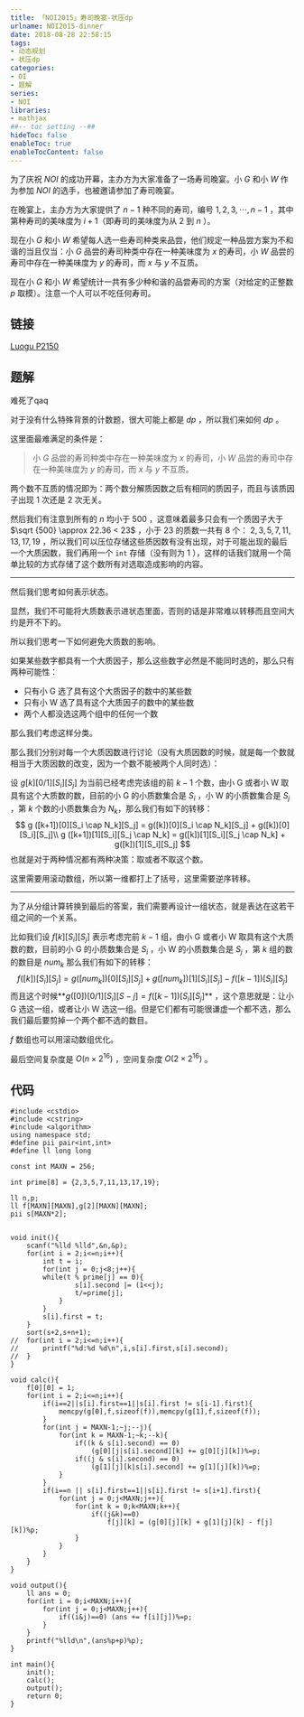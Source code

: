 ```yaml
---
title: 「NOI2015」寿司晚宴-状压dp
urlname: NOI2015-dinner
date: 2018-08-28 22:58:15
tags:
- 动态规划
- 状压dp
categories: 
- OI
- 题解
series:
- NOI
libraries:
- mathjax 
##-- toc setting --##
hideToc: false
enableToc: true
enableTocContent: false
---
```



为了庆祝 $NOI$ 的成功开幕，主办方为大家准备了一场寿司晚宴。小 $G$ 和小 $W$ 作为参加 $NOI$ 的选手，也被邀请参加了寿司晚宴。

在晚宴上，主办方为大家提供了 $n−1$ 种不同的寿司，编号 $1,2,3,⋯,n-1$ ，其中第种寿司的美味度为 $i+1$（即寿司的美味度为从 $2$ 到 $n$ ）。

现在小 $G$ 和小 $W$ 希望每人选一些寿司种类来品尝，他们规定一种品尝方案为不和谐的当且仅当：小 $G$ 品尝的寿司种类中存在一种美味度为 $x$ 的寿司，小 $W$ 品尝的寿司中存在一种美味度为 $y$ 的寿司，而 $x$ 与 $y$ 不互质。

现在小 $G$ 和小 $W$ 希望统计一共有多少种和谐的品尝寿司的方案（对给定的正整数 $p$ 取模）。注意一个人可以不吃任何寿司。

<!--more-->

## 链接

[Luogu P2150](https://www.luogu.org/problemnew/show/P2150)

## 题解

难死了qaq

对于没有什么特殊背景的计数题，很大可能上都是 $dp$ ，所以我们来如何 $dp$ 。

这里面最难满足的条件是：

> 小 $G$ 品尝的寿司种类中存在一种美味度为 $x$ 的寿司，小 $W$ 品尝的寿司中存在一种美味度为 $y$ 的寿司，而 $x$ 与 $y$ 不互质。

两个数不互质的情况即为：两个数分解质因数之后有相同的质因子，而且与该质因子出现 $1$ 次还是 $2$ 次无关。

然后我们有注意到所有的 $n$ 均小于 $500$ ，这意味着最多只会有一个质因子大于 $\sqrt {500} \approx 22.36 < 23$ ，小于 $23$ 的质数一共有 $8$ 个： $2,3,5,7,11,13,17,19$ ，所以我们可以压位存储这些质因数有没有出现，对于可能出现的最后一个大质因数，我们再用一个 `int` 存储（没有则为 $1$ ），这样的话我们就用一个简单比较的方式存储了这个数所有对选取造成影响的内容。

------

然后我们思考如何表示状态。

显然，我们不可能将大质数表示进状态里面，否则的话是非常难以转移而且空间大约是开不下的。

所以我们思考一下如何避免大质数的影响。

如果某些数字都具有一个大质因子，那么这些数字必然是不能同时选的，那么只有两种可能性：

- 只有小 $\text{G}$ 选了具有这个大质因子的数中的某些数
- 只有小 $\text{W}$ 选了具有这个大质因子的数中的某些数
- 两个人都没选这两个组中的任何一个数

那么我们考虑这样分类。

那么我们分别对每一个大质因数进行讨论（没有大质因数的时候，就是每一个数就相当于大质因数的改变，因为一个数不能被两个人同时选）：

设 $g[k][0/1][S_i][S_j]$ 为当前已经考虑完该组的前 $k-1$ 个数，由小 $\text{G}$ 或者小 $\text{W}$ 取具有这个大质数的数，目前的小 $\text{G}$ 的小质数集合是 $S_i$ ，小 $\text{W}$ 的小质数集合是 $S_j$ ，第 $k$ 个数的小质数集合为 $N_k$，那么我们有如下的转移：
$$
g ([k+1])[0][S_i \cap N_k][S_j]  = g([k])[0][S_i \cap N_k][S_j] + g([k])[0][S_i][S_j]\\
g ([k+1])[1][S_i][S_j \cap N_k]  = g([k])[1][S_i][S_j \cap N_k] + g([k])[1][S_i][S_j]
$$
也就是对于两种情况都有两种决策：取或者不取这个数。

这里需要用滚动数组，所以第一维都打上了括号，这里需要逆序转移。

------

为了从分组计算转换到最后的答案，我们需要再设计一组状态，就是表达在这若干组之间的一个关系。

比如我们设 $f[k][S_i][S_j]$ 表示考虑完前 $k-1$ 组，由小 $\text{G}$ 或者小 $\text{W}$ 取具有这个大质数的数，目前的小 $\text{G}$ 的小质数集合是 $S_i$ ，小 $\text{W}$ 的小质数集合是 $S_j$ ，第 $k$ 组的数的数目是 $num_{k}$ 那么我们有如下的转移：
$$
f([k])[S_i][S_j] = g([num_k])[0][S_i][S_j] + g([num_k])[1][S_i][S_j] - f([k-1])[S_i][S_j]
$$
而且这个时候**$g([0])[0/1][S_i][S-j] = f([k-1])[S_i][S_j]$**  ，这个意思就是：让小 $\text{G}$  选这一组，或者让小 $\text{W}$ 选这一组。但是它们都有可能很谦虚一个都不选，那么我们最后要剪掉一个两个都不选的数目。

$f$ 数组也可以用滚动数组优化。

最后空间复杂度是 $O(n \times 2^{16})$ ，空间复杂度 $O(2\times 2^{16})$ 。

## 代码

 

```
#include <cstdio>
#include <cstring>
#include <algorithm>
using namespace std;
#define pii pair<int,int>
#define ll long long

const int MAXN = 256;

int prime[8] = {2,3,5,7,11,13,17,19};

ll n,p;
ll f[MAXN][MAXN],g[2][MAXN][MAXN];
pii s[MAXN*2];


void init(){
    scanf("%lld %lld",&n,&p);
    for(int i = 2;i<=n;i++){
        int t = i;
        for(int j = 0;j<8;j++){
        while(t % prime[j] == 0){
                s[i].second |= (1<<j);
                t/=prime[j];
            }
        }
        s[i].first = t;
    }
    sort(s+2,s+n+1);
//	for(int i = 2;i<=n;i++){
//		printf("%d:%d %d\n",i,s[i].first,s[i].second);
//	}
}

void calc(){
    f[0][0] = 1;
    for(int i = 2;i<=n;i++){
        if(i==2||s[i].first==1||s[i].first != s[i-1].first){
            memcpy(g[0],f,sizeof(f)),memcpy(g[1],f,sizeof(f));
        }
        for(int j = MAXN-1;~j;--j){
            for(int k = MAXN-1;~k;--k){
                if((k & s[i].second) == 0)
                    (g[0][j|s[i].second][k] += g[0][j][k])%=p;
                if((j & s[i].second) == 0)
                    (g[1][j][k|s[i].second] += g[1][j][k])%=p;
            }
        }
        if(i==n || s[i].first==1||s[i].first != s[i+1].first){
            for(int j = 0;j<MAXN;j++){
                for(int k = 0;k<MAXN;k++){
                    if((j&k)==0)
                        f[j][k] = (g[0][j][k] + g[1][j][k] - f[j][k])%p;
                }
            }
        }
    }
}

void output(){
    ll ans = 0;
    for(int i = 0;i<MAXN;i++){
        for(int j = 0;j<MAXN;j++){
            if((i&j)==0) (ans += f[i][j])%=p;
        }
    }
    printf("%lld\n",(ans%p+p)%p);
}

int main(){
    init();
    calc();
    output();
    return 0;
}
```






